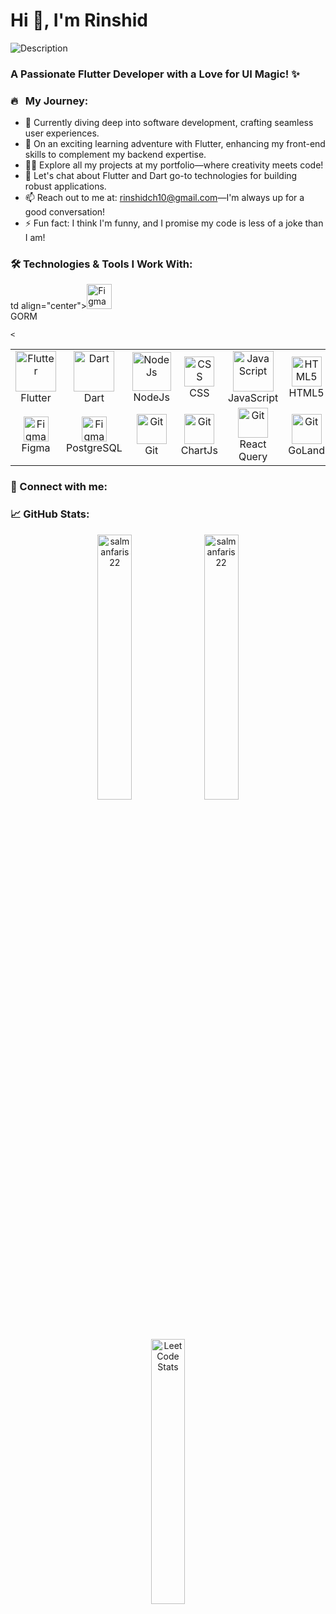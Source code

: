 # Hi 👋, I'm Rinshid 
<img src="img.webp" alt="Description" class="inline-image">


### A Passionate Flutter Developer with a Love for UI Magic! ✨

### 🔥 &nbsp; My Journey:

- 🔭 Currently diving deep into software development, crafting seamless user experiences.
- 🌱 On an exciting learning adventure with Flutter, enhancing my front-end skills to complement my backend expertise.
- 👨‍💻 Explore all my projects at my portfolio—where creativity meets code!
- 💬 Let's chat about Flutter   and Dart go-to technologies for building robust applications.
- 📫 Reach out to me at: rinshidch10@gmail.com—I'm always up for a good conversation!
- ⚡ Fun fact: I think I'm funny, and I promise my code is less of a joke than I am!



### 🛠️ Technologies & Tools I Work With:

<table align="center">
  <tr>
    <td align="center"><img src="https://cdnl.iconscout.com/lottie/premium/preview-watermark/flutter-animated-icon-download-in-lottie-json-gif-static-svg-file-formats--logo-technology-development-codebase-pack-logos-icons-8922302.mp4" alt="Flutter" width="65" /><br>Flutter</td>
    <td align="center"><img src="https://codewithandrea.com/img/banners/dart-course-banner-small.png" alt="Dart" width="65" /><br>Dart</td>
     <td align="center"><img src="https://user-images.githubusercontent.com/74038190/212257460-738ff738-247f-4445-a718-cdd0ca76e2db.gif" alt="NodeJs" width="62" /><br>NodeJs</td>
     <td align="center"><img src="https://skillicons.dev/icons?i=css" alt="CSS" width="48" /><br>CSS</td>
     <td align="center"><img src="https://techstack-generator.vercel.app/js-icon.svg" alt="JavaScript" width="65" /><br>JavaScript</td>
       <td align="center"><img src="https://skillicons.dev/icons?i=html" alt="HTML5" width="48" /><br>HTML5</td>
     <td align="center"><img src="https://skillicons.dev/icons?i=bootstrap" alt="Bootstrap" width="48" /><br>Bootstrap</td>
      <td align="center"><img src="https://techstack-generator.vercel.app/github-icon.svg" alt="GitHub" width="65" /><br>GitHub</td>
      td align="center"><img src="https://avatars.githubusercontent.com/u/15127678?s=48&v=4" alt="Figma" width="40" /><br>GORM</td>
      

   
    
 
   
   
  </tr>
  <tr>
     
    <

   
   

   
 
  
  </tr>
   <tr>
  <td align="center"><img src="https://www.vectorlogo.zone/logos/figma/figma-icon.svg" alt="Figma" width="40" /><br>Figma</td>
  <td align="center"><img src="https://camo.githubusercontent.com/8ac99a8f9df10832e35eb2fb7fad603424fa19b103551cdebf76cbae20d9ef0c/68747470733a2f2f736b696c6c69636f6e732e6465762f69636f6e733f693d706f737467726573" 
      alt="Figma" width="40" /><br>PostgreSQL</td>
  <td align="center"><img src="https://user-images.githubusercontent.com/25181517/192108372-f71d70ac-7ae6-4c0d-8395-51d8870c2ef0.png" alt="Git" width="48" /><br>Git</td>
  <td align="center"><img src="https://www.chartjs.org/docs/latest/favicon.ico" alt="Git" width="48" /><br>ChartJs</td>
  <td align="center"><img src="https://logowik.com/content/uploads/images/react-query1721251933.logowik.com.webp" alt="Git" width="48" /><br>React Query</td>
  <td align="center"><img src="https://seeklogo.com/images/G/goland-logo-A068661F80-seeklogo.com.png" alt="Git" width="48" /><br>GoLand</td>
  <td align="center"><img src="https://upload.wikimedia.org/wikipedia/commons/thumb/d/db/Npm-logo.svg/2560px-Npm-logo.svg.png" alt="Git" width="48" /><br>N P M</td> 
       <td align="center"><img src="https://tanstack.com/_build/assets/logo-color-600w-Bx4vtR8J.png" alt="Git" width="48" /><br>TanStack</td> 
  </tr>
</table>

### 🤝 Connect with me:



### 📈 GitHub Stats:


<p align="center">
    <img src="https://github-readme-stats.vercel.app/api?username=salmanfaris22&show_icons=true&locale=en" alt="salmanfaris22" width="33%" />
    <img src="https://github-readme-streak-stats.herokuapp.com/?user=salmanfaris22&" alt="salmanfaris22" width="33%" />
    <img src="https://leetcard.jacoblin.cool/salman567633800?font=patrick_hand" alt="LeetCode Stats" width="33%" />
</p> 
